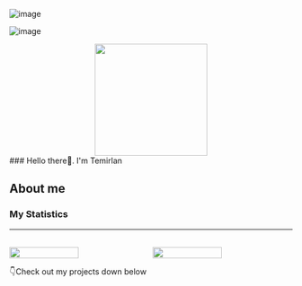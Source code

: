 ![image](https://github.com/Temirln/Temirln/assets/74649499/b7cbd822-a445-4a00-af83-57258eb550c7)

![image](https://github.com/Temirln/Temirln/assets/74649499/b26349dc-fad2-4484-adbb-0e8becbbe925)

<div id="header" align="center" style="border-radius:30px">
<!--   <img src="https://media.giphy.com/media/M9gbBd9nbDrOTu1Mqx/giphy.gif" width="100"/> -->
  <img src="https://user-images.githubusercontent.com/74649499/258851612-b26349dc-fad2-4484-adbb-0e8becbbe925.png" width = 200/>
</div>
### Hello there👋. I'm Temirlan

<!--
**Temirln/Temirln** is a ✨ _special_ ✨ repository because its `README.md` (this file) appears on your GitHub profile.

Here are some ideas to get you started:

- 🔭 I’m currently working on ...
- 🌱 I’m currently learning ...
- 👯 I’m looking to collaborate on ...
- 🤔 I’m looking for help with ...
- 💬 Ask me about ...
- 📫 How to reach me: ...
- 😄 Pronouns: ...
- ⚡ Fun fact: ...
-->

## About me


### My Statistics
---
<br>
<div style="display: flex; justify-content: space-between">
<img width="49.5%" src="https://github-readme-stats.vercel.app/api?username=Temirln&show_icons=true&theme=dark&hide_border=true" />
<img width="49.5%" src="https://github-readme-streak-stats.herokuapp.com/?user=Temirln&theme=dark&hide_border=true" />
</div>

👇Check out my projects down below
